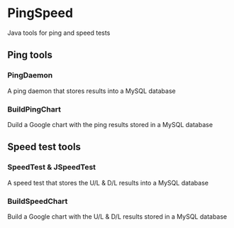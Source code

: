 # PingSpeed
Java tools for ping and speed tests

## Ping tools
### PingDaemon
A ping daemon that stores results into a MySQL database

### BuildPingChart
Duild a Google chart with the ping results stored in a MySQL database

## Speed test tools
### SpeedTest & JSpeedTest
A speed test that stores the U/L & D/L results into a MySQL database

### BuildSpeedChart
Build a Google chart with the U/L & D/L results stored in a MySQL database
